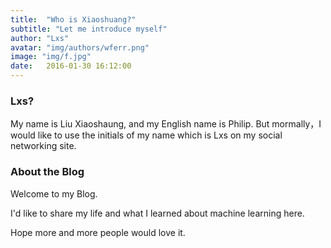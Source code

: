 ```yaml
---
title:  "Who is Xiaoshuang?"
subtitle: "Let me introduce myself"
author: "Lxs"
avatar: "img/authors/wferr.png"
image: "img/f.jpg"
date:   2016-01-30 16:12:00
---
```


### Lxs?
My name is Liu Xiaoshaung, and my English name is Philip. But mormally，I would like to use the initials of my name which is Lxs on my social networking site.

### About the Blog
Welcome to my Blog.

I'd like to share my life and what I learned about machine learning here.

Hope more and more people would love it.